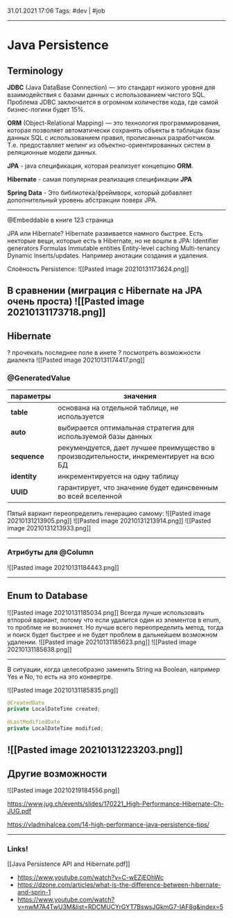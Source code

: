 31.01.2021  17:06
Tags: #dev  | #job 
 ____

# Java Persistence

## Terminology

**JDBC** (Java DataBase Connection) — это стандарт низкого уровня для взаимодействия с базами данных с использованием чистого SQL.
Проблема JDBC заключается в огромном количестве кода, где самой бизнес-логики будет 15%.

**ORM** (Object-Relational Mapping) —  это технология программирования, которая позволяет автоматически  сохранять объекты в таблицах базы данных SQL с использованием правил, прописанных разработчиком. Т.е. предоставляет мепинг из объектно-ориентированных систем в реляционные модели данных. 

**JPA** - java спецификация, которая реализует концепцию **ORM**.

**Hibernate** - самая популярная реализация спецификации **JPA**

**Spring Data** - Это библиотека/фреймворк, который добавляет дополнительный уровень абстракции поверх JPA.

----

@Embeddable в книге 123 страница 









JPA или Hibernate?
Hibernate развивается намного быстрее. Есть некторые вещи, которые есть в Hibernate, но не вошли в JPA: Identifier generators Formulas Immutable entities Entity-level caching Multi-tenancy Dynamic inserts/updates. Например анотации создания и удаления.

Слоёность Persistence:
![[Pasted image 20210131173624.png]]

В сравнении (миграция с Hibernate  на JPA очень проста)
![[Pasted image 20210131173718.png]]
---- 



## Hibernate 
? прочекать последнее поле в инете
? посмотреть возможности диалекта 
![[Pasted image 20210131174417.png]]

### @GeneratedValue
параметры | значения
------------------ | -------------------------
**table** | основана на отдельной таблице, не используется
**auto** | выбирается оптимальная стратегия для используемой базы данных
**sequence** | рекумендуется, дает лучшее преимущество в производительности, инкрементирует на всю БД
**identity** |  инкрементируется на одну таблицу 
**UUID** | гарантирует, что значение будет единсвенным во всей вселенной

Пятый вариант переопределить генерацию самому:
![[Pasted image 20210131213905.png]]
![[Pasted image 20210131213914.png]]
![[Pasted image 20210131213933.png]]


-----
### Атрибуты для @Column
![[Pasted image 20210131184443.png]]

--------------------------
## Enum to Database
![[Pasted image 20210131185034.png]]
Всегда лучше использовать втлорой вариант, потому что если удалится один из элементов в enum, то проблме не возникнет. Но лучше всего переопределить метод, тогда и поиск будет быстрее и не будет проблем в дальнейшем возможном удалении.
![[Pasted image 20210131185623.png]]
![[Pasted image 20210131185638.png]]

--------------------------
В ситуации, когда целесобразно заменить String на Boolean, например Yes и No, то есть на это конвертре.

![[Pasted image 20210131185835.png]]



```java
@CreatedDate  
private LocalDateTime created;  
  
@LastModifiedDate  
private LocalDateTime modified;
```

![[Pasted image 20210131223203.png]]
--------------------------

## Другие возможности








![[Pasted image 20210219184556.png]]

https://www.jug.ch/events/slides/170221_High-Performance-Hibernate-Ch-JUG.pdf

https://vladmihalcea.com/14-high-performance-java-persistence-tips/
____ 
### Links!
[[Java Persistence API and Hibernate.pdf]]
- https://www.youtube.com/watch?v=C-wEZjEOhWc
- https://dzone.com/articles/what-is-the-difference-between-hibernate-and-sprin-1
- https://www.youtube.com/watch?v=nwM7A4TwU3M&list=RDCMUCYrGYT7BswsJGkmG7-IAF8g&index=5

